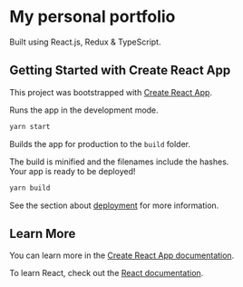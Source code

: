 # My personal portfolio

Built using React.js, Redux & TypeScript.

## Getting Started with Create React App

This project was bootstrapped with [Create React App](https://github.com/facebook/create-react-app).

Runs the app in the development mode.

```bash
yarn start
```

Builds the app for production to the `build` folder.

The build is minified and the filenames include the hashes.\
Your app is ready to be deployed!

```bash
yarn build
```

See the section about [deployment](https://facebook.github.io/create-react-app/docs/deployment) for more information.

## Learn More

You can learn more in the [Create React App documentation](https://facebook.github.io/create-react-app/docs/getting-started).

To learn React, check out the [React documentation](https://reactjs.org/).

